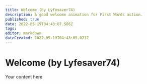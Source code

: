 ```yaml
---
title: Welcome (by Lyfesaver74)
description: A good welcome animation for First Words action.
published: true
date: 2022-05-19T04:43:07.586Z
tags: 
editor: markdown
dateCreated: 2022-05-19T04:43:05.021Z
---
```


# Welcome (by Lyfesaver74)
Your content here